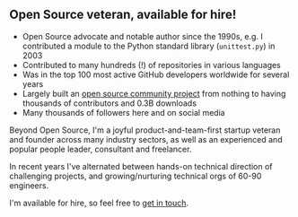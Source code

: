 ## Open Source veteran, available for hire!

- Open Source advocate and notable author since the 1990s, e.g. I
  contributed a module to the Python standard library (`unittest.py`)
  in 2003
- Contributed to many hundreds (!) of repositories in various
  languages
- Was in the top 100 most active GitHub developers worldwide for
  several years
- Largely built an [open source community
  project](https://github.com/melpa/melpa) from nothing to having
  thousands of contributors and 0.3B downloads
- Many thousands of followers here and on social media

Beyond Open Source, I'm a joyful product-and-team-first startup
veteran and founder across many industry sectors, as well as an
experienced and popular people leader, consultant and freelancer.

In recent years I've alternated between hands-on technical direction
of challenging projects, and growing/nurturing technical orgs of 60-90
engineers.

I'm available for hire, so feel free to [get in
touch](mailto:steve@sanityinc.com).
